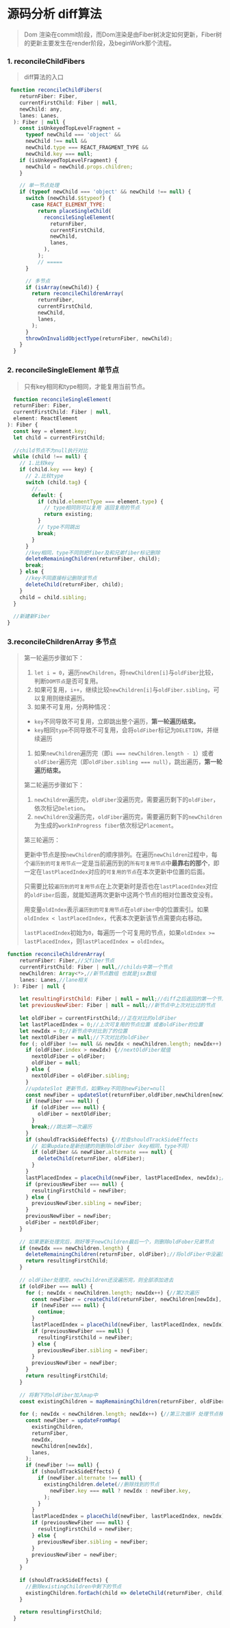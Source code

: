 
# 源码分析 diff算法

> Dom 渲染在commit阶段，而Dom渲染是由Fiber树决定如何更新，Fiber树的更新主要发生在render阶段，及beginWork那个流程。

### 1. reconcileChildFibers

> diff算法的入口

```js
 function reconcileChildFibers(
    returnFiber: Fiber,
    currentFirstChild: Fiber | null,
    newChild: any,
    lanes: Lanes,
  ): Fiber | null {
    const isUnkeyedTopLevelFragment =
      typeof newChild === 'object' &&
      newChild !== null &&
      newChild.type === REACT_FRAGMENT_TYPE &&
      newChild.key === null;
    if (isUnkeyedTopLevelFragment) {
      newChild = newChild.props.children;
    }

    // 单一节点处理
    if (typeof newChild === 'object' && newChild !== null) {
      switch (newChild.$$typeof) {
        case REACT_ELEMENT_TYPE:
          return placeSingleChild(
            reconcileSingleElement(
              returnFiber,
              currentFirstChild,
              newChild,
              lanes,
            ),
          );
          // =====
      }

      // 多节点
      if (isArray(newChild)) {
        return reconcileChildrenArray(
          returnFiber,
          currentFirstChild,
          newChild,
          lanes,
        );
      }
      throwOnInvalidObjectType(returnFiber, newChild);
    }
  }
```

### 2. reconcileSingleElement 单节点

> 只有key相同和type相同，才能复用当前节点。

```js
  function reconcileSingleElement(
  returnFiber: Fiber,
  currentFirstChild: Fiber | null,
  element: ReactElement
): Fiber {
  const key = element.key;
  let child = currentFirstChild;
     
  //child节点不为null执行对比
  while (child !== null) {
    // 1.比较key
    if (child.key === key) {
      // 2.比较type
      switch (child.tag) {
        //...
        default: {
          if (child.elementType === element.type) {
            // type相同则可以复用 返回复用的节点
            return existing;
          }
          // type不同跳出
          break;
        }
      }
      //key相同，type不同则把fiber及和兄弟fiber标记删除
      deleteRemainingChildren(returnFiber, child);
      break;
    } else {
      //key不同直接标记删除该节点
      deleteChild(returnFiber, child);
    }
    child = child.sibling;
  }
      
  //新建新Fiber
}
```

### 3.reconcileChildrenArray 多节点

> 第一轮遍历步骤如下：
>
> 1. `let i = 0`，遍历`newChildren`，将`newChildren[i]`与`oldFiber`比较，判断`DOM节点`是否可复用。
> 2. 如果可复用，`i++`，继续比较`newChildren[i]`与`oldFiber.sibling`，可以复用则继续遍历。
> 3. 如果不可复用，分两种情况：
>
> - `key`不同导致不可复用，立即跳出整个遍历，**第一轮遍历结束。**
> - `key`相同`type`不同导致不可复用，会将`oldFiber`标记为`DELETION`，并继续遍历
>
> 1. 如果`newChildren`遍历完（即`i === newChildren.length - 1`）或者`oldFiber`遍历完（即`oldFiber.sibling === null`），跳出遍历，**第一轮遍历结束。**
>
> 第二轮遍历步骤如下：
>
> 1. `newChildren`遍历完，`oldFiber`没遍历完，需要遍历剩下的`oldFiber`，依次标记`Deletion`。
> 2. `newChildren`没遍历完，`oldFiber`遍历完，需要遍历剩下的`newChildren`为生成的`workInProgress fiber`依次标记`Placement`。
>
> 第三轮遍历：
>
> 更新中节点是按`newChildren`的顺序排列。在遍历`newChildren`过程中，每个`遍历到的可复用节点`一定是当前遍历到的`所有可复用节点`中**最靠右的那个**，即一定在`lastPlacedIndex`对应的`可复用的节点`在本次更新中位置的后面。
>
> 只需要比较`遍历到的可复用节点`在上次更新时是否也在`lastPlacedIndex`对应的`oldFiber`后面，就能知道两次更新中这两个节点的相对位置改变没有。
>
> 用变量`oldIndex`表示`遍历到的可复用节点`在`oldFiber`中的位置索引。如果`oldIndex < lastPlacedIndex`，代表本次更新该节点需要向右移动。
>
> `lastPlacedIndex`初始为`0`，每遍历一个可复用的节点，如果`oldIndex >= lastPlacedIndex`，则`lastPlacedIndex = oldIndex`。

```js
function reconcileChildrenArray(
    returnFiber: Fiber,//父fiber节点
    currentFirstChild: Fiber | null,//childs中第一个节点
    newChildren: Array<*>,//新节点数组 也就是jsx数组
    lanes: Lanes,//lane相关
  ): Fiber | null {
  
    let resultingFirstChild: Fiber | null = null;//diff之后返回的第一个节点
    let previousNewFiber: Fiber | null = null;//新节点中上次对比过的节点
  
    let oldFiber = currentFirstChild;//正在对比的oldFiber
    let lastPlacedIndex = 0;//上次可复用的节点位置 或者oldFiber的位置
    let newIdx = 0;//新节点中对比到了的位置
    let nextOldFiber = null;//下次对比的oldFiber
    for (; oldFiber !== null && newIdx < newChildren.length; newIdx++) {//第一次遍历
      if (oldFiber.index > newIdx) {//nextOldFiber赋值
        nextOldFiber = oldFiber;
        oldFiber = null;
      } else {
        nextOldFiber = oldFiber.sibling;
      }
      //updateSlot 更新节点，如果key不同则newFiber=null
      const newFiber = updateSlot(returnFiber,oldFiber,newChildren[newIdx],lanes);
      if (newFiber === null) {
        if (oldFiber === null) {
          oldFiber = nextOldFiber;
        }
        break;//跳出第一次遍历
      }
      if (shouldTrackSideEffects) {//检查shouldTrackSideEffects
        // 如果update是新创建的则删除oldFiber（key相同，type不同）
        if (oldFiber && newFiber.alternate === null) {
          deleteChild(returnFiber, oldFiber);
        }
      }
      lastPlacedIndex = placeChild(newFiber, lastPlacedIndex, newIdx);//标记节点插入
      if (previousNewFiber === null) {
        resultingFirstChild = newFiber;
      } else {
        previousNewFiber.sibling = newFiber;
      }
      previousNewFiber = newFiber;
      oldFiber = nextOldFiber;
    }
  
    // 如果更新处理完后，刚好等于newChildren最后一个，则删除oldFober兄弟节点
    if (newIdx === newChildren.length) {
      deleteRemainingChildren(returnFiber, oldFiber);//将oldFiber中没遍历完的节点标记为DELETION
      return resultingFirstChild;
    }
  
    // oldFiber处理完，newChildren还没遍历完，则全部添加进去
    if (oldFiber === null) {
      for (; newIdx < newChildren.length; newIdx++) {//第2次遍历
        const newFiber = createChild(returnFiber, newChildren[newIdx], lanes);
        if (newFiber === null) {
          continue;
        }
        lastPlacedIndex = placeChild(newFiber, lastPlacedIndex, newIdx);//插入新增节点
        if (previousNewFiber === null) {
          resultingFirstChild = newFiber;
        } else {
          previousNewFiber.sibling = newFiber;
        }
        previousNewFiber = newFiber;
      }
      return resultingFirstChild;
    }
  
    // 将剩下的oldFiber加入map中
    const existingChildren = mapRemainingChildren(returnFiber, oldFiber);
  
    for (; newIdx < newChildren.length; newIdx++) {//第三次循环 处理节点移动
      const newFiber = updateFromMap(
        existingChildren,
        returnFiber,
        newIdx,
        newChildren[newIdx],
        lanes,
      );
      if (newFiber !== null) {
        if (shouldTrackSideEffects) {
          if (newFiber.alternate !== null) {
            existingChildren.delete(//删除找到的节点
              newFiber.key === null ? newIdx : newFiber.key,
            );
          }
        }
        lastPlacedIndex = placeChild(newFiber, lastPlacedIndex, newIdx);//标记为插入的逻辑
        if (previousNewFiber === null) {
          resultingFirstChild = newFiber;
        } else {
          previousNewFiber.sibling = newFiber;
        }
        previousNewFiber = newFiber;
      }
    }
  
    if (shouldTrackSideEffects) {
      //删除existingChildren中剩下的节点
      existingChildren.forEach(child => deleteChild(returnFiber, child));
    }
  
    return resultingFirstChild;
  }

```



